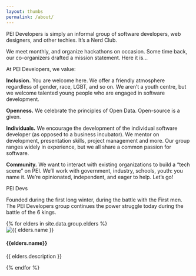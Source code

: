 ```yaml
---
layout: thumbs
permalink: /about/
---
```


<p>
PEI Developers is simply an informal group of software developers, web designers, and other techies. It’s a Nerd Club.
</p>
<p>
We meet monthly, and organize hackathons on occasion. Some time back, our co-organizers drafted a mission statement. Here it is…
</p>
<p>
At PEI Developers, we value:
</p>
<p>
<strong>Inclusion.</strong> You are welcome here. We offer a friendly atmosphere regardless of gender, race, LGBT, and so on. We aren’t 
a youth centre, but we welcome talented young people who are engaged in software development.
</p>
<p>
<strong>Openness.</strong> We celebrate the principles of Open Data. Open-source is a given.
</p>
<p>
<strong>Individuals.</strong> We encourage the development of the individual software developer (as opposed to a business incubator). We 
mentor on development, presentation skills, project management and more. Our group ranges widely in experience, but 
we all share a common passion for software.
</p>
<p>
<strong>Community.</strong>  We want to interact with existing organizations to build a “tech scene” on PEI. We’ll work with government, 
industry, schools, youth: you name it. We’re opinionated, independent, and eager to help. Let’s go!
</p>
PEI Devs

Founded during the first long winter, during the battle with the First men. The PEI Developers group continues the power
struggle today during the battle of the 6 kings.


<div class="aboutus">
{% for elders in site.data.group.elders %}
    <div class="thumbnail">
      <img src="{{ elders.img }}" alt="{{ elders.name }}">
      <div class="caption">
        <h4>{{elders.name}}</h4>
        <p>{{ elders.description }}</p>
      </div>
    </div>
{% endfor %}
</div>
